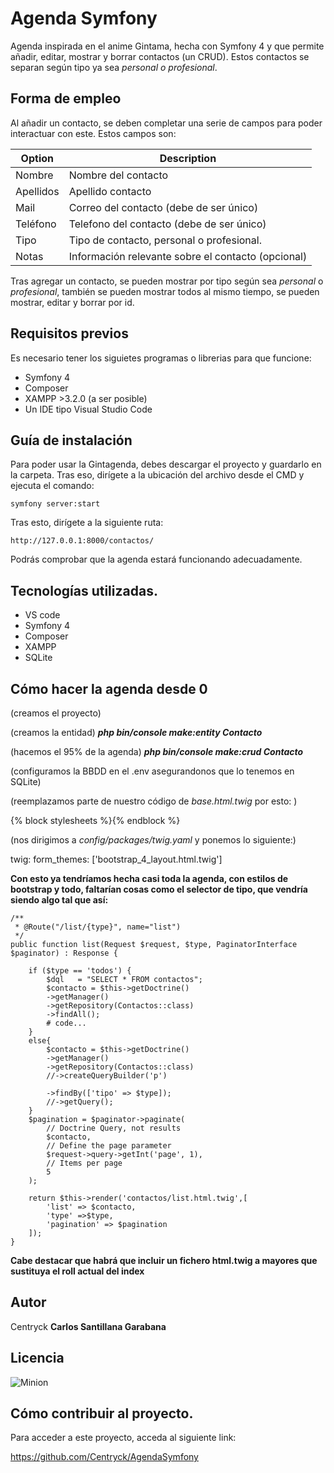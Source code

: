 # Agenda Symfony

Agenda inspirada en el anime Gintama, hecha con Symfony 4 y que permite añadir, editar, mostrar y borrar contactos (un CRUD). Estos contactos se separan según tipo ya sea _personal o profesional_.


## Forma de empleo

Al añadir un contacto, se deben completar una serie de campos para poder interactuar con este. Estos campos son:

| Option | Description |
| ------ | ----------- |
| Nombre  | Nombre del contacto |
| Apellidos | Apellido contacto |
| Mail   | Correo del contacto (debe de ser único) |
| Teléfono   |Telefono del contacto (debe de ser único) |
| Tipo   |Tipo de contacto, personal o profesional.|
| Notas   |Información relevante sobre el contacto (opcional) |

Tras agregar un contacto, se pueden mostrar por tipo según sea _personal_ o _profesional_, también se pueden mostrar todos al mismo tiempo, se pueden mostrar, editar y borrar por id.

## Requisitos previos

Es necesario tener los siguietes programas o librerias para que funcione:

* Symfony 4
* Composer
* XAMPP >3.2.0 (a ser posible)
* Un IDE tipo Visual Studio Code


## Guía de instalación

Para poder usar la Gintagenda, debes descargar el proyecto y guardarlo en la carpeta. Tras eso, dirígete a la ubicación del archivo desde el CMD y ejecuta el comando:

    symfony server:start

Tras esto, dirígete a la siguiente ruta:

	http://127.0.0.1:8000/contactos/

Podrás comprobar que la agenda estará funcionando adecuadamente.

## Tecnologías utilizadas.

* VS code
* Symfony 4
* Composer
* XAMPP
* SQLite


## Cómo hacer la agenda desde 0

(creamos el proyecto)

(creamos la entidad)
**_php bin/console make:entity Contacto_**

(hacemos el 95% de la agenda)
**_php bin/console make:crud Contacto_**

(configuramos la BBDD en el .env asegurandonos que lo tenemos en SQLite)

(reemplazamos parte de nuestro código de _base.html.twig_ por esto: )

<html>
	<head>
		<meta charset="UTF-8">
		<title>
			{% block title %}Agenda
			{% endblock %}
		</title>
		{% block stylesheets %}<link href="{{ asset('css/main.css') }}" rel="stylesheet"/>{% endblock %}
        <link rel="stylesheet" href="https://stackpath.bootstrapcdn.com/bootstrap/4.1.3/css/bootstrap.min.css">
        <script src="https://code.jquery.com/jquery-3.3.1.slim.min.js"></script><script src="https://cdnjs.cloudflare.com/ajax/libs/popper.js/1.14.3/umd/popper.min.js"></script>
        <script src="https://stackpath.bootstrapcdn.com/bootstrap/4.1.3/js/bootstrap.min.js"></script>
    </head>

(nos dirigimos a _config/packages/twig.yaml_ y ponemos lo siguiente:)

twig:
    form_themes: ['bootstrap_4_layout.html.twig']

**Con esto ya tendríamos hecha casi toda la agenda, con estilos de bootstrap y todo, faltarían cosas como el selector de tipo, que vendría siendo algo tal que así:**

	/**
     * @Route("/list/{type}", name="list")
     */
    public function list(Request $request, $type, PaginatorInterface $paginator) : Response {

        if ($type == 'todos') {
            $dql   = "SELECT * FROM contactos";
            $contacto = $this->getDoctrine()
            ->getManager()
            ->getRepository(Contactos::class)
            ->findAll();
            # code...
        }
        else{
            $contacto = $this->getDoctrine()
            ->getManager()
            ->getRepository(Contactos::class)
            //->createQueryBuilder('p')

            ->findBy(['tipo' => $type]);
            //->getQuery();
        }
        $pagination = $paginator->paginate(
            // Doctrine Query, not results
            $contacto,
            // Define the page parameter
            $request->query->getInt('page', 1),
            // Items per page
            5
        );

        return $this->render('contactos/list.html.twig',[
            'list' => $contacto,
            'type' =>$type,
            'pagination' => $pagination
        ]);
    }

   
   **Cabe destacar que habrá que incluir un fichero html.twig a mayores que sustituya el roll actual del index**

## Autor
Centryck **Carlos Santillana Garabana**

## Licencia

![Minion](https://tic100tifiko.files.wordpress.com/2018/10/cc-zero-badge.png?w=500)



## Cómo contribuir al proyecto.

Para acceder a este proyecto, acceda al siguiente link:

https://github.com/Centryck/AgendaSymfony
